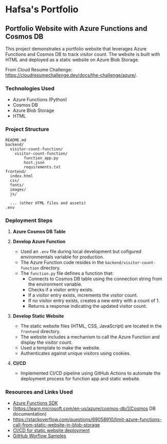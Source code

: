 # Hafsa's Portfolio

## Portfolio Website with Azure Functions and Cosmos DB

This project demonstrates a portfolio website that leverages Azure Functions and Cosmos DB to track visitor count. The website is built with HTML and deployed as a static website on Azure Blob Storage.

From Cloud Resume Challenge: https://cloudresumechallenge.dev/docs/the-challenge/azure/.

### Technologies Used

* Azure Functions (Python)
* Cosmos DB
* Azure Blob Storage
* HTML

### Project Structure

```
README.md
backend/
  visitor-count-function/
    visitor-count-function/
        function_app.py
        host.json
        requirements.txt
frontend/
  index.html
  css/
  fonts/
  images/
  js/

  ... (other HTML files and assets)
.env 
```

### Deployment Steps

1. **Azure Cosmos DB Table**

2. **Develop Azure Function**
    * Used an `.env` file during local development but cofigured environmentals variable for production.
    * The Azure Function code resides in the `backend/visitor-count-function` directory.
    * The `function.py` file defines a function that:
        * Connects to Cosmos DB table using the connection string from the environment variable.
        * Checks if a visitor entry exists.
        * If a visitor entry exists, increments the visitor count.
        * If no visitor entry exists, creates a new entry with a count of 1.
        * Returns a response indicating the updated visitor count.

3. **Develop Static Website**
    * The static website files (HTML, CSS, JavaScript) are located in the `frontend` directory.
    * The website includes a mechanism to call the Azure Function and display the visitor count.
    * Used a template to make the website.
    * Authenticates against unique visitors using cookies.

4. **CI/CD**
    * Implemented CI/CD pipeline using GitHub Actions to automate the deployment process for  function app and static website.

### Resources and Links Used

* [Azure Functions SDK](https://github.com/Azure/azure-sdk-for-python/tree/main/sdk/tables/azure-data-tables#getting-started)
* [https://learn.microsoft.com/en-us/azure/cosmos-db/](Cosmos DB documentation)
* https://stackoverflow.com/questions/69058910/limit-azure-functions-call-from-static-website-in-blob-storage
* [CI/CD for static website deployment](https://learn.microsoft.com/en-us/azure/storage/blobs/storage-blobs-static-site-github-actions?tabs=userlevel)
* [GitHub Worflow Samples](https://github.com/Azure/actions-workflow-samples)

